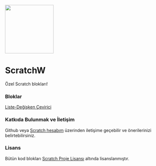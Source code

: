 <img style="height: 10rem" src="https://github.com/user-attachments/assets/eae2beb4-1614-414e-afed-c86a392f6202"></img>
# ScratchW
Özel Scratch blokları!


### Bloklar
<a href="./Liste-Degisken-Cevirici/README.md">Liste-Değişken Çevirici</a>

### Katkıda Bulunmak ve İletişim
Github veya <a href="https://scratch.mit.edu/users/GocCompany">Scratch hesabım</a> üzerinden iletişime geçebilir ve önerilerinizi belirtebilirsiniz.

### Lisans
Bütün kod blokları <a href="https://en.scratch-wiki.info/wiki/Scratch_Project_License">Scratch Proje Lisansı</a> altında lisanslanmıştır.
